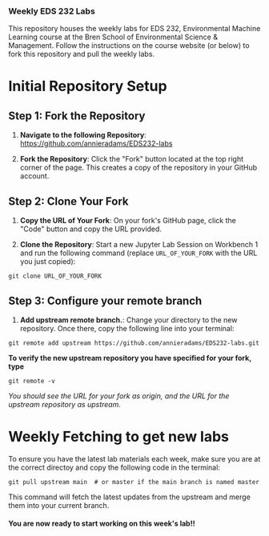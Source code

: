 ### Weekly EDS 232 Labs

This repository houses the weekly labs for EDS 232, Environmental Machine Learning course at the Bren School of Environmental Science &amp; Management. Follow the instructions on the course website (or below) to fork this repository and pull the weekly labs.  



# Initial Repository Setup

## Step 1: Fork the Repository

1. **Navigate to the following Repository**: https://github.com/annieradams/EDS232-labs

2. **Fork the Repository**: Click the "Fork" button located at the top right corner of the page. This creates a copy of the repository in your GitHub account.

## Step 2: Clone Your Fork

1. **Copy the URL of Your Fork**: On your fork's GitHub page, click the "Code" button and copy the URL provided.

2. **Clone the Repository**: Start a new Jupyter Lab Session on Workbench 1 and run the following command (replace `URL_OF_YOUR_FORK` with the URL you just copied):
   
`git clone URL_OF_YOUR_FORK`


## Step 3: Configure your remote branch

1. **Add upstream remote branch.**: Change your directory to the new repository. Once there, copy the following line into your terminal:


`git remote add upstream https://github.com/annieradams/EDS232-labs.git`

**To verify the new upstream repository you have specified for your fork, type**

`git remote -v `

*You should see the URL for your fork as origin, and the URL for the upstream repository as upstream.*



# Weekly Fetching to get new labs

To ensure you have the latest lab materials each week, make sure you are at the correct directoy and copy the following code in the terminal: 


`git pull upstream main  # or master if the main branch is named master`

This command will fetch the latest updates from the upstream and merge them into your current branch.


#### You are now ready to start working on this week's lab!! 

